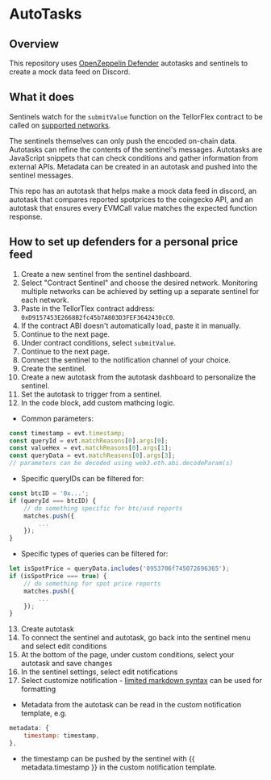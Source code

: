 # AutoTasks 

## Overview 
This repository uses [OpenZeppelin Defender](https://defender.openzeppelin.com) autotasks and sentinels to create a mock data feed on Discord.

## What it does

Sentinels watch for the `submitValue` function on the TellorFlex contract to be called on [supported networks](https://docs.openzeppelin.com/defender/#networks). 

The sentinels themselves can only push the encoded on-chain data. Autotasks can refine the contents of the sentinel's messages. Autotasks are JavaScript snippets that can check conditions and gather information from external APIs. Metadata can be created in an autotask and pushed into the sentinel messages.

This repo has an autotask that helps make a mock data feed in discord, an autotask that compares reported spotprices to the coingecko API, and an autotask that ensures every EVMCall value matches the expected function response.



## How to set up defenders for a personal price feed

1. Create a new sentinel from the sentinel dashboard.
2. Select "Contract Sentinel" and choose the desired network. Monitoring multiple networks can be achieved by setting up a separate sentinel for each network.
3. Paste in the TellorTlex contract address: `0xD9157453E2668B2fc45b7A803D3FEF3642430cC0`.
4. If the contract ABI doesn't automatically load, paste it in manually.
5. Continue to the next page.
6. Under contract conditions, select `submitValue`. 
7. Continue to the next page.
8. Connect the sentinel to the notification channel of your choice.
9. Create the sentinel.
10. Create a new autotask from the autotask dashboard to personalize the sentinel.
11. Set the autotask to trigger from a sentinel.
12. In the code block, add custom mathcing logic.



- Common parameters:

```javascript
const timestamp = evt.timestamp;
const queryId = evt.matchReasons[0].args[0];
const valueHex = evt.matchReasons[0].args[1];
const queryData = evt.matchReasons[0].args[3];
// parameters can be decoded using web3.eth.abi.decodeParam(s)
```


- Specific queryIDs can be filtered for:

```javascript
const btcID = '0x...';
if (queryId === btcID) {
    // do something specific for btc/usd reports
    matches.push({
        ...
    });
}
```


- Specific types of queries can be filtered for:
```javascript
let isSpotPrice = queryData.includes('0953706f745072696365');
if (isSpotPrice === true) { 
    // do something for spot price reports
    matches.push({
        ...
    });
}
```
13. Create autotask
14. To connect the sentinel and autotask, go back into the sentinel menu and select edit conditions 
15. At the bottom of the page, under custom conditions, select your autotask and save changes
16. In the sentinel settings, select edit notifications
17. Select customize notification - [limited markdown syntax](https://docs.openzeppelin.com/defender/sentinel#example) can be used for formatting 
  - Metadata from the autotask can be read in the custom notification template, e.g.
  ```javascript
  metadata: {
      timestamp: timestamp,
  },
  ```
  - the timestamp can be pushed by the sentinel with {{ metadata.timestamp }} in the custom notification template.







